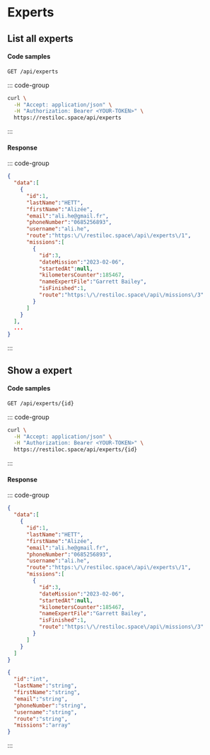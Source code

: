 # Experts

## List all experts <Badge type="tip" text="GET"/>

#### Code samples

```bash
GET /api/experts
```

::: code-group

```bash :line-numbers [cURL]
curl \
  -H "Accept: application/json" \
  -H "Authorization: Bearer <YOUR-TOKEN>" \
  https://restiloc.space/api/experts
```

:::

#### Response

::: code-group

```json :line-numbers [Example response]
{
  "data":[
    {
      "id":1,
      "lastName":"HETT",
      "firstName":"Alizée",
      "email":"ali.he@gmail.fr",
      "phoneNumber":"0685256893",
      "username":"ali.he",
      "route":"https:\/\/restiloc.space\/api\/experts\/1",
      "missions":[
        {
          "id":3,
          "dateMission":"2023-02-06",
          "startedAt":null,
          "kilometersCounter":185467,
          "nameExpertFile":"Garrett Bailey",
          "isFinished":1,
          "route":"https:\/\/restiloc.space\/api\/missions\/3"
        }
      ]
    }
  ],
  ...
}
```

:::

## Show a expert <Badge type="tip" text="GET"/>

#### Code samples

```bash
GET /api/experts/{id}
```

::: code-group

```bash :line-numbers [cURL]
curl \
  -H "Accept: application/json" \
  -H "Authorization: Bearer <YOUR-TOKEN>" \
  https://restiloc.space/api/experts/{id}
```

:::

#### Response

::: code-group

```json :line-numbers [Example response]
{
  "data":[
    {
      "id":1,
      "lastName":"HETT",
      "firstName":"Alizée",
      "email":"ali.he@gmail.fr",
      "phoneNumber":"0685256893",
      "username":"ali.he",
      "route":"https:\/\/restiloc.space\/api\/experts\/1",
      "missions":[
        {
          "id":3,
          "dateMission":"2023-02-06",
          "startedAt":null,
          "kilometersCounter":185467,
          "nameExpertFile":"Garrett Bailey",
          "isFinished":1,
          "route":"https:\/\/restiloc.space\/api\/missions\/3"
        }
      ]
    }
  ]
}
```

```json :line-numbers [Response schema]
{
  "id":"int",
  "lastName":"string",
  "firstName":"string",
  "email":"string",
  "phoneNumber":"string",
  "username":"string",
  "route":"string",
  "missions":"array"
}
```

:::
